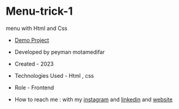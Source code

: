 # Menu-trick-1
menu with Html and Css

- [Demo Project](https://peymanmotamedifar.github.io/Menu-trick-1)

- Developed by peyman motamedifar

- Created - 2023

- Technologies Used - Html , css


- Role - Frontend

- How to reach me : with my [instagram](https://www.instagram.com/peyman_web) and [linkedin](https://www.linkedin.com/in/peymanmotamedifar) and [website](https://www.peyman-web.ir)
